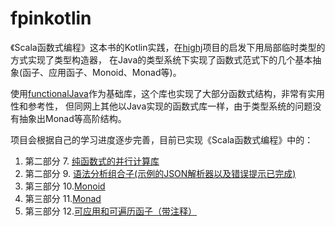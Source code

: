 # fpinkotlin

《Scala函数式编程》这本书的Kotlin实践，在[highj](https://github.com/svn2github/highj)项目的启发下用局部临时类型的方式实现了类型构造器，
在Java的类型系统下实现了函数式范式下的几个基本抽象(函子、应用函子、Monoid、Monad等)。  

使用[functionalJava](https://github.com/functionaljava/functionaljava)作为基础库，这个库也实现了大部分函数式结构，非常有实用性和参考性，
但同网上其他以Java实现的函数式库一样，由于类型系统的问题没有抽象出Monad等高阶结构。  

项目会根据自己的学习进度逐步完善，目前已实现《Scala函数式编程》中的：  
 1. 第二部分 7. [纯函数式的并行计算库](https://github.com/Yumenokanata/fpinkotlin/blob/master/src/parsing.main/kotlin/parallelism/Par.kt)
 2. 第二部分 9. [语法分析组合子(示例的JSON解析器以及错误提示已完成)](https://github.com/Yumenokanata/fpinkotlin/blob/master/src/parsing.main/kotlin/parsing.Parsers.kt)
 3. 第三部分 10.[Monoid](https://github.com/Yumenokanata/fpinkotlin/blob/master/src/parsing.main/kotlin/monoid/Monoid.kt)
 4. 第三部分 11.[Monad](https://github.com/Yumenokanata/fpinkotlin/blob/master/src/parsing.main/kotlin/monad/Monad.kt)
 5. 第三部分 12.[可应用和可遍历函子（带注释）](https://github.com/Yumenokanata/fpinkotlin/blob/master/src/parsing.main/kotlin/applicative/Applicative.kt)
